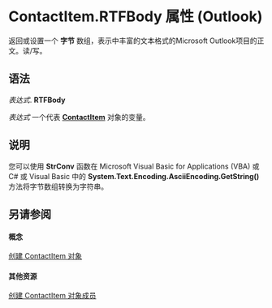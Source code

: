 
# ContactItem.RTFBody 属性 (Outlook)

返回或设置一个 **字节** 数组，表示中丰富的文本格式的Microsoft Outlook项目的正文。读/写。


## 语法

 _表达式_. **RTFBody**

 _表达式_ 一个代表 **[ContactItem](8e32093c-a678-f1fd-3f35-c2d8994d166f.md)** 对象的变量。


## 说明

您可以使用 **StrConv** 函数在 Microsoft Visual Basic for Applications (VBA) 或 C# 或 Visual Basic 中的 **System.Text.Encoding.AsciiEncoding.GetString()** 方法将字节数组转换为字符串。


## 另请参阅


#### 概念


[创建 ContactItem 对象](8e32093c-a678-f1fd-3f35-c2d8994d166f.md)
#### 其他资源


[创建 ContactItem 对象成员](a8b13369-4c87-02aa-e62a-1f3067e559fa.md)